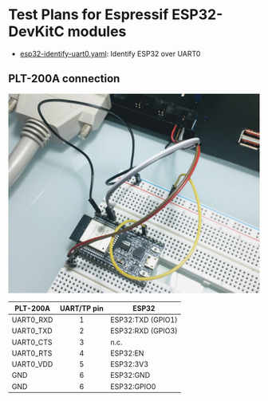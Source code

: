 # Test Plans for Espressif ESP32-DevKitC modules

- [esp32-identify-uart0.yaml](esp32-identify-uart0.yaml): Identify ESP32 over UART0

## PLT-200A connection

![image](images/plt200a-esp32-devkitc-hookup.jpg)

| PLT-200A      | UART/TP pin | ESP32             |
|---------------|:-----------:|-------------------|
| UART0\_RXD    | 1           | ESP32:TXD (GPIO1) |
| UART0\_TXD    | 2           | ESP32:RXD (GPIO3) |
| UART0\_CTS    | 3           | n.c.              |
| UART0\_RTS    | 4           | ESP32:EN          |
| UART0\_VDD    | 5           | ESP32:3V3         |
| GND           | 6           | ESP32:GND         |
| GND           | 6           | ESP32:GPIO0       |
